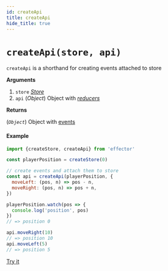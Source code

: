 ```yaml
---
id: createApi
title: createApi
hide_title: true
---
```


# `createApi(store, api)`

`createApi` is a shorthand for creating events attached to store

**Arguments**

1. `store` [_Store_](Store.md)
2. `api` (_Object_) Object with [_reducers_](../../glossary.md#reducer)

**Returns**

(_`Object`_) Object with [events](Event.md)

#### Example

```js
import {createStore, createApi} from 'effector'

const playerPosition = createStore(0)

// create events and attach them to store
const api = createApi(playerPosition, {
  moveLeft: (pos, n) => pos - n,
  moveRight: (pos, n) => pos + n,
})

playerPosition.watch(pos => {
  console.log('position', pos)
})
// => position 0

api.moveRight(10)
// => position 10
api.moveLeft(5)
// => position 5
```

[Try it](https://share.effector.dev/SjVy8dzF)
